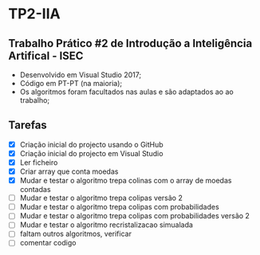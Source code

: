 # TP2-IIA 
## Trabalho Prático #2 de Introdução a Inteligência Artifical - ISEC

* Desenvolvido em Visual Studio 2017;
* Código em PT-PT (na maioria);
* Os algoritmos foram facultados nas aulas e são adaptados ao ao trabalho;

## Tarefas
- [x] Criação inicial do projecto usando o GitHub
- [x] Criação inicial do projecto em Visual Studio
- [x] Ler ficheiro
- [x] Criar array que conta moedas
- [x] Mudar e testar o algoritmo trepa colinas com o array de moedas contadas
- [ ] Mudar e testar o algoritmo trepa colipas versão 2
- [ ] Mudar e testar o algoritmo trepa colipas com probabilidades
- [ ] Mudar e testar o algoritmo trepa colipas com probabilidades versão 2
- [ ] Mudar e testar o algoritmo recristalizacao simualada
- [ ] faltam outros algoritmos, verificar
- [ ] comentar codigo